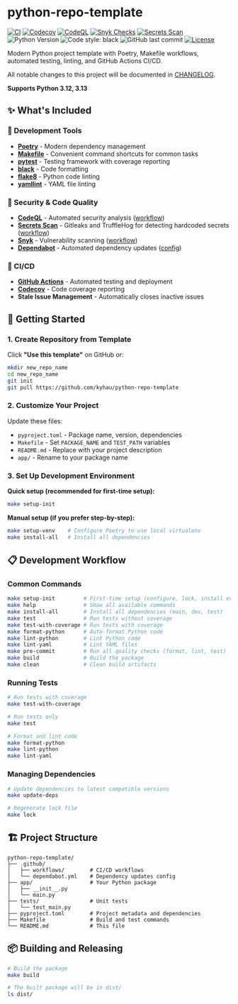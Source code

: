# python-repo-template

[![CI](https://github.com/kyhau/python-repo-template/workflows/CI/badge.svg)](https://github.com/kyhau/python-repo-template/actions/workflows/ci.yml)
[![Codecov](https://codecov.io/gh/kyhau/python-repo-template/branch/main/graph/badge.svg)](https://codecov.io/gh/kyhau/python-repo-template)
[![CodeQL](https://github.com/kyhau/python-repo-template/workflows/CodeQL/badge.svg)](https://github.com/kyhau/python-repo-template/actions/workflows/codeql-analysis.yml)
[![Snyk Checks](https://github.com/kyhau/python-repo-template/workflows/Synk%20Checks/badge.svg)](https://github.com/kyhau/python-repo-template/actions/workflows/snyk.yml)
[![Secrets Scan](https://github.com/kyhau/python-repo-template/workflows/Secrets%20Scan/badge.svg)](https://github.com/kyhau/python-repo-template/actions/workflows/secrets-scan.yml)
![Python Version](https://img.shields.io/badge/python-3.12%20%7C%203.13-blue)
![Code style: black](https://img.shields.io/badge/code%20style-black-000000.svg)
![GitHub last commit](https://img.shields.io/github/last-commit/kyhau/python-repo-template)
[![License](https://img.shields.io/badge/license-MIT-blue.svg)](http://en.wikipedia.org/wiki/MIT_License)

Modern Python project template with Poetry, Makefile workflows, automated testing, linting, and GitHub Actions CI/CD.

All notable changes to this project will be documented in [CHANGELOG](./CHANGELOG.md).

**Supports Python 3.12, 3.13**

## ✨ What's Included

### 🔧 Development Tools
- **[Poetry](https://python-poetry.org/)** - Modern dependency management
- **[Makefile](Makefile)** - Convenient command shortcuts for common tasks
- **[pytest](https://pytest.org/)** - Testing framework with coverage reporting
- **[black](https://black.readthedocs.io/)** - Code formatting
- **[flake8](https://flake8.pycqa.org/)** - Python code linting
- **[yamllint](https://yamllint.readthedocs.io/)** - YAML file linting

### 🔐 Security & Code Quality
- **[CodeQL](https://codeql.github.com)** - Automated security analysis ([workflow](.github/workflows/codeql-analysis.yml))
- **[Secrets Scan](https://github.com/gitleaks/gitleaks)** - Gitleaks and TruffleHog for detecting hardcoded secrets ([workflow](.github/workflows/secrets-scan.yml))
- **[Snyk](https://snyk.io/)** - Vulnerability scanning ([workflow](.github/workflows/snyk.yml))
- **[Dependabot](https://docs.github.com/en/code-security/dependabot)** - Automated dependency updates ([config](.github/dependabot.yml))

### 🚀 CI/CD
- **[GitHub Actions](https://github.com/features/actions)** - Automated testing and deployment
- **[Codecov](https://codecov.io/)** - Code coverage reporting
- **Stale Issue Management** - Automatically closes inactive issues

## 🚀 Getting Started

### 1. Create Repository from Template

Click **"Use this template"** on GitHub or:

```bash
mkdir new_repo_name
cd new_repo_name
git init
git pull https://github.com/kyhau/python-repo-template
```

### 2. Customize Your Project

Update these files:
- `pyproject.toml` - Package name, version, dependencies
- `Makefile` - Set `PACKAGE_NAME` and `TEST_PATH` variables
- `README.md` - Replace with your project description
- `app/` - Rename to your package name

### 3. Set Up Development Environment

**Quick setup (recommended for first-time setup):**
```bash
make setup-init
```

**Manual setup (if you prefer step-by-step):**
```bash
make setup-venv    # Configure Poetry to use local virtualenv
make install-all   # Install all dependencies
```

## 📋 Development Workflow

### Common Commands

```bash
make setup-init         # First-time setup (configure, lock, install everything)
make help               # Show all available commands
make install-all        # Install all dependencies (main, dev, test)
make test               # Run tests without coverage
make test-with-coverage # Run tests with coverage
make format-python      # Auto-format Python code
make lint-python        # Lint Python code
make lint-yaml          # Lint YAML files
make pre-commit         # Run all quality checks (format, lint, test)
make build              # Build the package
make clean              # Clean build artifacts
```

### Running Tests

```bash
# Run tests with coverage
make test-with-coverage

# Run tests only
make test

# Format and lint code
make format-python
make lint-python
make lint-yaml
```

### Managing Dependencies

```bash
# Update dependencies to latest compatible versions
make update-deps

# Regenerate lock file
make lock
```

## 🏗️ Project Structure

```
python-repo-template/
├── .github/
│   ├── workflows/        # CI/CD workflows
│   └── dependabot.yml    # Dependency updates config
├── app/                  # Your Python package
│   ├── __init__.py
│   └── main.py
├── tests/                # Unit tests
│   └── test_main.py
├── pyproject.toml        # Project metadata and dependencies
├── Makefile              # Build and test commands
└── README.md             # This file
```

## 📦 Building and Releasing

```bash
# Build the package
make build

# The built package will be in dist/
ls dist/
```
